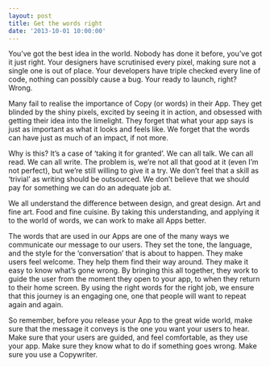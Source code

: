 ```yaml
---
layout: post
title: Get the words right
date: '2013-10-01 10:00:00'
---
```


You’ve got the best idea in the world. Nobody has done it before, you’ve got it just right. Your designers have scrutinised every pixel, making sure not a single one is out of place. Your developers have triple checked every line of code, nothing can possibly cause a bug. Your ready to launch, right? Wrong.

Many fail to realise the importance of Copy (or words) in their App. They get blinded by the shiny pixels, excited by seeing it in action, and obsessed with getting their idea into the limelight. They forget that what your app says is just as important as what it looks and feels like. We forget that the words can have just as much of an impact, if not more. 

Why is this? It’s a case of ‘taking it for granted’. We can all talk. We can all read. We can all write. The problem is, we’re not all that good at it (even I’m not perfect), but we’re still willing to give it a try. We don’t feel that a skill as ‘trivial’ as writing should be outsourced. We don’t believe that we should pay for something we can do an adequate job at. 

We all understand the difference between design, and great design. Art and fine art. Food and fine cuisine. By taking this understanding, and applying it to the world of words, we can work to make all Apps better.

The words that are used in our Apps are one of the many ways we communicate our message to our users. They set the tone, the language, and the style for the ‘conversation’ that is about to happen. They make users feel welcome. They help them find their way around. They make it easy to know what’s gone wrong. By bringing this all together, they work to guide the user from the moment they open to your app, to when they return to their home screen. By using the right words for the right job, we ensure that this journey is an engaging one, one that people will want to repeat again and again.

So remember, before you release your App to the great wide world, make sure that the message it conveys is the one you want your users to hear. Make sure that your users are guided, and feel comfortable, as they use your app. Make sure they know what to do if something goes wrong. Make sure you use a Copywriter.